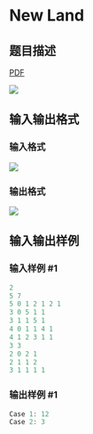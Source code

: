 # New Land

## 题目描述

[problemUrl]: https://uva.onlinejudge.org/index.php?option=com_onlinejudge&Itemid=8&category=226&page=show_problem&problem=2982

[PDF](https://uva.onlinejudge.org/external/118/p11871.pdf)

![](https://cdn.luogu.com.cn/upload/vjudge_pic/UVA11871/e6424416f4ca3ca475fdcd3b5473f0479084b4c4.png)

## 输入输出格式

### 输入格式

![](https://cdn.luogu.com.cn/upload/vjudge_pic/UVA11871/4f62b0d9ef410415913b74428233cd63c915c1e4.png)

### 输出格式

![](https://cdn.luogu.com.cn/upload/vjudge_pic/UVA11871/58e300bb62db7ce3fa0641688912680ca3f879dc.png)

## 输入输出样例

### 输入样例 #1

```cpp
2
5 7
5 0 1 2 1 2 1
3 0 5 1 1
3 1 1 5 1
4 0 1 1 4 1
4 1 2 3 1 1
3 3
2 0 2 1
2 1 1 2
3 1 1 1 1
```


### 输出样例 #1

```cpp
Case 1: 12
Case 2: 3
```


